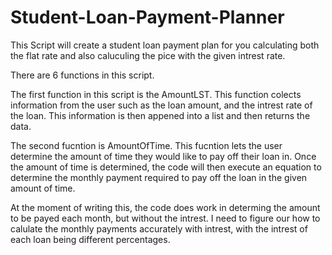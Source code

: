 # Student-Loan-Payment-Planner
This Script will create a student loan payment plan for you calculating both the flat rate and also caluculing 
the pice with the given intrest rate.

There are 6 functions in this script. 

The first function in this script is the AmountLST. This function colects information from the user such as the loan amount,
and the intrest rate of the loan. This information is then appened into a list and then returns the data. 

The second fucntion is AmountOfTime. This fucntion lets the user determine the amount of time they would like to pay off their loan in. 
Once the amount of time is determined, the code will then execute an equation to determine the monthly payment required to pay off the 
loan in the given amount of time. 

At the moment of writing this, the code does work in determing the amount to be payed each month, but without the intrest. 
I need to figure our how to calulate the monthly payments accurately with intrest, with the intrest of each loan being different percentages. 
